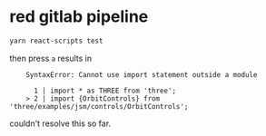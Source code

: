 # red gitlab pipeline

```bash
yarn react-scripts test
```
then press `a` results in
```text
    SyntaxError: Cannot use import statement outside a module

      1 | import * as THREE from 'three';
    > 2 | import {OrbitControls} from 'three/examples/jsm/controls/OrbitControls';
```
couldn't resolve this so far.

